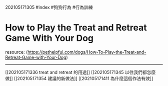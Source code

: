 202105171305 #index #狗狗行為 #行為訓練 
# How to Play the Treat and Retreat Game With Your Dog

resource: (https://pethelpful.com/dogs/How-To-Play-the-Treat-and-Retreat-Game-with-Your-Dog)

---

[[202105171336 treat and retreat 的用途]]
[[202105171345 以往我們都怎麼做]]
[[202105171354 建議的新做法]]
[[202105171411 為什麼這個作法有效]]



